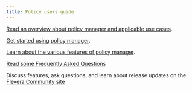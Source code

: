 ```yaml
---
title: Policy users guide
---
```


[Read an overview about policy manager and applicable use cases](/policies).

[Get started using policy manager](getting_started).

[Learn about the various features of policy manager](guides/ui_overview.html).

[Read some Frequently Asked Questions](faq)

Discuss features, ask questions, and learn about release updates on the [Flexera Community site](https://community.flexera.com/t5/Cloud-Management-Platform/ct-p/Cloud-Management-Platform)
